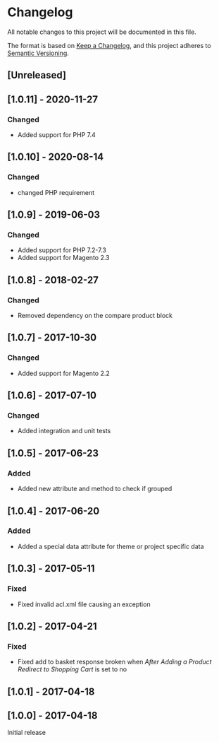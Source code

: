 # Changelog
All notable changes to this project will be documented in this file.

The format is based on [Keep a Changelog](https://keepachangelog.com/en/1.0.0/),
and this project adheres to [Semantic Versioning](https://semver.org/spec/v2.0.0.html).

## [Unreleased]

## [1.0.11] - 2020-11-27

### Changed

- Added support for PHP 7.4

## [1.0.10] - 2020-08-14

### Changed

- changed PHP requirement

## [1.0.9] - 2019-06-03

### Changed

- Added support for PHP 7.2-7.3
- Added support for Magento 2.3

## [1.0.8] - 2018-02-27

### Changed

- Removed dependency on the compare product block

## [1.0.7] - 2017-10-30

### Changed

- Added support for Magento 2.2

## [1.0.6] - 2017-07-10

### Changed

- Added integration and unit tests

## [1.0.5] - 2017-06-23

### Added

- Added new attribute and method to check if grouped

## [1.0.4] - 2017-06-20

### Added

- Added a special data attribute for theme or project specific data

## [1.0.3] - 2017-05-11

### Fixed

- Fixed invalid acl.xml file causing an exception

## [1.0.2] - 2017-04-21

### Fixed

- Fixed add to basket response broken when _After Adding a Product Redirect to Shopping Cart_ is set to no

## [1.0.1] - 2017-04-18

## [1.0.0] - 2017-04-18

Initial release
